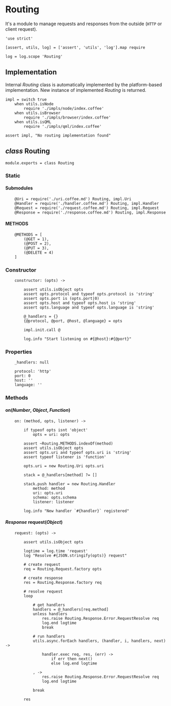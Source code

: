 Routing
=======

It's a module to manage requests and responses from the outside (`HTTP` or client request).

	'use strict'

	[assert, utils, log] = ['assert', 'utils', 'log'].map require

	log = log.scope 'Routing'

Implementation
--------------

Internal *Routing* class is automatically implemented by the platform-based implementation.
New instance of implemented *Routing* is returned.

	impl = switch true
		when utils.isNode
			require './impls/node/index.coffee'
		when utils.isBrowser
			require './impls/browser/index.coffee'
		when utils.isQML
			require './impls/qml/index.coffee'

	assert impl, "No routing implementation found"

*class* Routing
---------------

	module.exports = class Routing

### Static

#### Submodules

		@Uri = require('./uri.coffee.md') Routing, impl.Uri
		@Handler = require('./handler.coffee.md') Routing, impl.Handler
		@Request = require('./request.coffee.md') Routing, impl.Request
		@Response = require('./response.coffee.md') Routing, impl.Response

#### METHODS

		@METHODS = [
			(@GET = 1),
			(@POST = 2),
			(@PUT = 3),
			(@DELETE = 4)
		]

### Constructor

		constructor: (opts) ->

			assert utils.isObject opts
			assert opts.protocol and typeof opts.protocol is 'string'
			assert opts.port is (opts.port|0)
			assert opts.host and typeof opts.host is 'string'
			assert opts.language and typeof opts.language is 'string'

			@_handlers = {}
			{@protocol, @port, @host, @language} = opts

			impl.init.call @

			log.info "Start listening on #{@host}:#{@port}"

### Properties

		_handlers: null

		protocol: 'http'
		port: 0
		host: ''
		language: ''

### Methods

#### on(*Number*, *Object*, *Function*)

		on: (method, opts, listener) ->

			if typeof opts isnt 'object'
				opts = uri: opts

			assert ~Routing.METHODS.indexOf(method)
			assert utils.isObject opts
			assert opts.uri and typeof opts.uri is 'string'
			assert typeof listener is 'function'

			opts.uri = new Routing.Uri opts.uri

			stack = @_handlers[method] ?= []

			stack.push handler = new Routing.Handler
				method: method
				uri: opts.uri
				schema: opts.schema
				listener: listener

			log.info "New handler `#{handler}` registered"

#### *Response* request(*Object*)

		request: (opts) ->

			assert utils.isObject opts

			logtime = log.time 'request'
			log "Resolve #{JSON.stringify(opts)} request"

			# create request
			req = Routing.Request.factory opts

			# create response
			res = Routing.Response.factory req

			# resolve request
			loop

				# get handlers
				handlers = @_handlers[req.method]
				unless handlers
					res.raise Routing.Response.Error.RequestResolve req
					log.end logtime
					break

				# run handlers
				utils.async.forEach handlers, (handler, i, handlers, next) ->

					handler.exec req, res, (err) ->
						if err then next()
						else log.end logtime

				, ->
					res.raise Routing.Response.Error.RequestResolve req
					log.end logtime

				break

			res